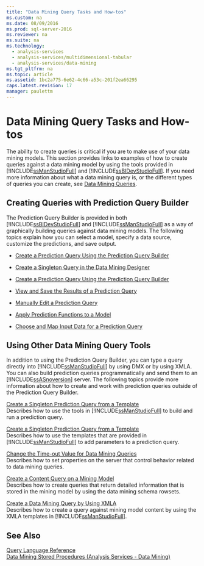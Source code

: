 ```yaml
---
title: "Data Mining Query Tasks and How-tos"
ms.custom: na
ms.date: 08/09/2016
ms.prod: sql-server-2016
ms.reviewer: na
ms.suite: na
ms.technology: 
  - analysis-services
  - analysis-services/multidimensional-tabular
  - analysis-services/data-mining
ms.tgt_pltfrm: na
ms.topic: article
ms.assetid: 1bc2a775-6e62-4c66-a53c-201f2ea66295
caps.latest.revision: 17
manager: paulettm
---
```

# Data Mining Query Tasks and How-tos
The ability to create queries is critical if you are to make use of your data mining models. This section provides links to examples of how to create queries against a data mining model by using the tools provided in [!INCLUDE[ssManStudioFull](../../Topics/TopicNameContainA/tokens/ssManStudioFull_md.md)] and [!INCLUDE[ssBIDevStudioFull](../../Topics/TopicNameContainA/tokens/ssBIDevStudioFull_md.md)]. If you need more information about what a data mining query is, or the different types of queries you can create, see [Data Mining Queries](../../Topics/TopicNameNotContainA/Data-Mining-Queries.md).  
  
## Creating Queries with Prediction Query Builder  
 The Prediction Query Builder is provided in both [!INCLUDE[ssBIDevStudioFull](../../Topics/TopicNameContainA/tokens/ssBIDevStudioFull_md.md)] and [!INCLUDE[ssManStudioFull](../../Topics/TopicNameContainA/tokens/ssManStudioFull_md.md)] as a way of graphically building queries against data mining models. The following topics explain how you can select a model, specify a data source, customize the predictions, and save output.  
  
-   [Create a Prediction Query Using the Prediction Query Builder](../../Topics/TopicNameContainA/Create-a-Prediction-Query-Using-the-Prediction-Query-Builder.md)  
  
-   [Create a Singleton Query in the Data Mining Designer](../../Topics/TopicNameContainA/Create-a-Singleton-Query-in-the-Data-Mining-Designer.md)  
  
-   [Create a Prediction Query Using the Prediction Query Builder](../../Topics/TopicNameContainA/Create-a-Prediction-Query-Using-the-Prediction-Query-Builder.md)  
  
-   [View and Save the Results of a Prediction Query](../../Topics/TopicNameContainA/View-and-Save-the-Results-of-a-Prediction-Query.md)  
  
-   [Manually Edit a Prediction Query](../../Topics/TopicNameContainA/Manually-Edit-a-Prediction-Query.md)  
  
-   [Apply Prediction Functions to a Model](../../Topics/TopicNameContainA/Apply-Prediction-Functions-to-a-Model.md)  
  
-   [Choose and Map Input Data for a Prediction Query](../../Topics/TopicNameContainA/Choose-and-Map-Input-Data-for-a-Prediction-Query.md)  
  
## Using Other Data Mining Query Tools  
 In addition to using the Prediction Query Builder, you can type a query directly into [!INCLUDE[ssManStudioFull](../../Topics/TopicNameContainA/tokens/ssManStudioFull_md.md)] by using DMX or by using XMLA. You can also build prediction queries programmatically and send them to an [!INCLUDE[ssASnoversion](../../Topics/TopicNameContainA/tokens/ssASnoversion_md.md)] server. The following topics provide more information about how to create and work with prediction queries outside of the Prediction Query Builder.  
  
 [Create a Singleton Prediction Query from a Template](../../Topics/TopicNameContainA/Create-a-Singleton-Prediction-Query-from-a-Template.md)  
 Describes how to use the tools in [!INCLUDE[ssManStudioFull](../../Topics/TopicNameContainA/tokens/ssManStudioFull_md.md)] to build and run a prediction query.  
  
 [Create a Singleton Prediction Query from a Template](../../Topics/TopicNameContainA/Create-a-Singleton-Prediction-Query-from-a-Template.md)  
 Describes how to use the templates that are provided in [!INCLUDE[ssManStudioFull](../../Topics/TopicNameContainA/tokens/ssManStudioFull_md.md)] to add parameters to a prediction query.  
  
 [Change the Time-out Value for Data Mining Queries](../../Topics/TopicNameNotContainA/Change-the-Time-out-Value-for-Data-Mining-Queries.md)  
 Describes how to set properties on the server that control behavior related to data mining queries.  
  
 [Create a Content Query on a Mining Model](../../Topics/TopicNameContainA/Create-a-Content-Query-on-a-Mining-Model.md)  
 Describes how to create queries that return detailed information that is stored in the mining model by using the data mining schema rowsets.  
  
 [Create a Data Mining Query by Using XMLA](../../Topics/TopicNameContainA/Create-a-Data-Mining-Query-by-Using-XMLA.md)  
 Describes how to create a query against mining model content by using the XMLA templates in [!INCLUDE[ssManStudioFull](../../Topics/TopicNameContainA/tokens/ssManStudioFull_md.md)].  
  
## See Also  
 [Query Language Reference](assetId:///9597533d-35f4-4742-9d8c-7af392163527)   
 [Data Mining Stored Procedures (Analysis Services - Data Mining)](../../Topics/TopicNameNotContainA/Data-Mining-Stored-Procedures--Analysis-Services---Data-Mining-.md)